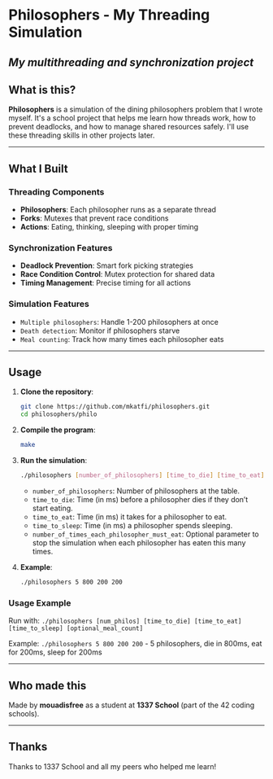 # Philosophers - My Threading Simulation


*My multithreading and synchronization project*
---
## What is this?
**Philosophers** is a simulation of the dining philosophers problem that I wrote myself. It's a school project that helps me learn how threads work, how to prevent deadlocks, and how to manage shared resources safely. I'll use these threading skills in other projects later.

---

## What I Built

### Threading Components
- **Philosophers**: Each philosopher runs as a separate thread
- **Forks**: Mutexes that prevent race conditions
- **Actions**: Eating, thinking, sleeping with proper timing

### Synchronization Features
- **Deadlock Prevention**: Smart fork picking strategies
- **Race Condition Control**: Mutex protection for shared data
- **Timing Management**: Precise timing for all actions

### Simulation Features
- `Multiple philosophers`: Handle 1-200 philosophers at once
- `Death detection`: Monitor if philosophers starve
- `Meal counting`: Track how many times each philosopher eats

---

## Usage  

1. **Clone the repository**:  
   ```bash  
   git clone https://github.com/mkatfi/philosophers.git  
   cd philosophers/philo
   ```  

2. **Compile the program**:  
   ```bash  
   make  
   ```  

3. **Run the simulation**:  
   ```bash  
   ./philosophers [number_of_philosophers] [time_to_die] [time_to_eat] [time_to_sleep] [number_of_times_each_philosopher_must_eat (optional)]  
   ```  

   - `number_of_philosophers`: Number of philosophers at the table.  
   - `time_to_die`: Time (in ms) before a philosopher dies if they don’t start eating.  
   - `time_to_eat`: Time (in ms) it takes for a philosopher to eat.  
   - `time_to_sleep`: Time (in ms) a philosopher spends sleeping.  
   - `number_of_times_each_philosopher_must_eat`: Optional parameter to stop the simulation when each philosopher has eaten this many times.  

4. **Example**:  
   ```bash  
   ./philosophers 5 800 200 200  
   ```  

### Usage Example
Run with: `./philosophers [num_philos] [time_to_die] [time_to_eat] [time_to_sleep] [optional_meal_count]`

Example: `./philosophers 5 800 200 200` - 5 philosophers, die in 800ms, eat for 200ms, sleep for 200ms

---

## Who made this
Made by **mouadisfree** as a student at **1337 School** (part of the 42 coding schools).

---

## Thanks
Thanks to 1337 School and all my peers who helped me learn!